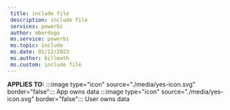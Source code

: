 ```yaml
---
 title: include file
 description: include file
 services: powerbi
 author: mberdugo
 ms.service: powerbi
 ms.topic: include
 ms.date: 01/12/2023
 ms.author: billmath
 ms.custom: include file
---
```


**APPLIES TO:** :::image type="icon" source="./media/yes-icon.svg" border="false":::&nbsp;App&nbsp;owns&nbsp;data :::image type="icon" source="./media/yes-icon.svg" border="false":::&nbsp;User&nbsp;owns&nbsp;data